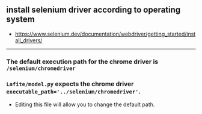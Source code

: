## install selenium driver according to operating system 

- https://www.selenium.dev/documentation/webdriver/getting_started/install_drivers/

---

###  The default execution path for the chrome driver is `/selenium/chromedriver` 

### `Lafite/model.py` expects the chrome driver `executable_path='../selenium/chromedriver'`. 
 - Editing this file will allow you to change the default path.

